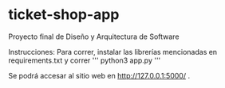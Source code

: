 # ticket-shop-app
Proyecto final de Diseño y Arquitectura de Software

Instrucciones:
Para correr, instalar las librerías mencionadas en requirements.txt y correr
'''
python3 app.py
'''

Se podrá accesar al sitio web en http://127.0.0.1:5000/ .